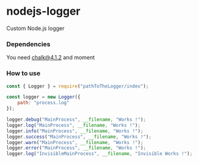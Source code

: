 # nodejs-logger
Custom Node.js logger

### Dependencies
You need chalk@4.1.2 and moment

### How to use
```js
const { Logger } = require("pathToTheLogger/index");

const logger = new Logger({
    path: "process.log"
});

logger.debug("MainProcess", __filename, "Works !");
logger.log("MainProcess", __filename, "Works !");
logger.info("MainProcess", __filename, "Works !");
logger.success("MainProcess", __filename, "Works !");
logger.warn("MainProcess", __filename, "Works !");
logger.error("MainProcess", __filename, "Works !");
logger.log("InvisibleMainProcess", __filename, "Invisible Works !");
```
